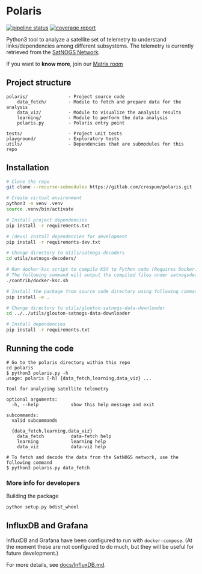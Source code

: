 # Polaris

[![pipeline status](https://gitlab.com/crespum/polaris/badges/master/pipeline.svg)](https://gitlab.com/crespum/polaris/commits/master)
[![coverage report](https://gitlab.com/crespum/polaris/badges/master/coverage.svg)](https://gitlab.com/crespum/polaris/commits/master)

Python3 tool to analyze a satellite set of telemetry to understand links/dependencies among different subsystems. The telemetry is currently retrieved from the [SatNOGS Network](https://network.satnogs.org/).

If you want to **know more**, join our [Matrix room](https://riot.im/app/#/room/#polaris:matrix.org)

## Project structure

```
polaris/               - Project source code
    data_fetch/        - Module to fetch and prepare data for the analysis
    data_viz/          - Module to visualize the analysis results
    learning/          - Module to perform the data analysis
    polaris.py         - Polaris entry point

tests/                 - Project unit tests
playground/            - Exploratory tests
utils/                 - Dependencies that are submodules for this repo
```

## Installation

```bash
# Clone the repo
git clone --recurse-submodules https://gitlab.com/crespum/polaris.git

# Create virtual environment
python3 -m venv .venv
source .venv/bin/activate

# Install project dependencies
pip install -r requirements.txt

# (devs) Install dependencies for development
pip install -r requirements-dev.txt

# Change directory to utils/satnogs-decoders
cd utils/satnogs-decoders/

# Run docker-ksc script to compile KSY to Python code (Requires Docker)
# The following command will output the compiled files under satnogsdecoders/decoder directory.
./contrib/docker-ksc.sh

# Install the package from source code directory using following command
pip install -e .

# Change directory to utils/glouton-satnogs-data-downloader
cd ../../utils/glouton-satnogs-data-downloader

# Install dependencies
pip install -r requirements.txt
```

## Running the code
```
# Go to the polaris directory within this repo
cd polaris
$ python3 polaris.py -h
usage: polaris [-h] {data_fetch,learning,data_viz} ...

Tool for analyzing satellite telemetry

optional arguments:
  -h, --help            show this help message and exit

subcommands:
  valid subcommands

  {data_fetch,learning,data_viz}
    data_fetch          data-fetch help
    learning            learning help
    data_viz            data-viz help

# To fetch and decode the data from the SatNOGS network, use the following command
$ python3 polaris.py data_fetch

```

### More info for developers

Building the package
```bash
python setup.py bdist_wheel
```

## InfluxDB and Grafana

InfluxDB and Grafana have been configured to run with
`docker-compose`.  (At the moment these are not configured to do much,
but they will be useful for future development.)

For more details, see [docs/InfluxDB.md](docs/InfluxDB.md).
